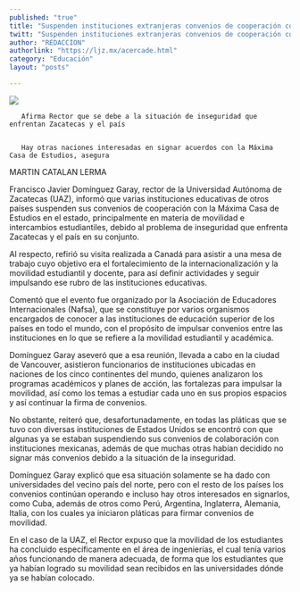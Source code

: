 ```yaml
---
published: "true"
title: "Suspenden instituciones extranjeras convenios de cooperación con UAZ "
twitt: "Suspenden instituciones extranjeras convenios de cooperación con UAZ "
author: "REDACCION"
authorlink: "https://ljz.mx/acercade.html"
category: "Educación"
layout: "posts"

---
```

![](http://i.imgur.com/IqkySVrm.jpg
)


  
    
  
  
  
    
       Afirma Rector que se debe a la situación de inseguridad que enfrentan Zacatecas y el país
    
    
       Hay otras naciones interesadas en signar acuerdos con la Máxima Casa de Estudios, asegura
    
  



  MARTIN CATALAN LERMA



Francisco Javier Domínguez Garay, rector de la Universidad Autónoma de Zacatecas (UAZ), informó que varias instituciones educativas de otros países suspenden sus convenios de cooperación con la Máxima Casa de Estudios en el estado, principalmente en materia de movilidad e intercambios estudiantiles, debido al problema de inseguridad que enfrenta Zacatecas y el país en su conjunto.  

  Al respecto, refirió su visita realizada a Canadá para asistir a una mesa de trabajo cuyo objetivo era el fortalecimiento de la internacionalización y la movilidad estudiantil y docente, para así definir actividades y seguir impulsando ese rubro de las instituciones educativas.



  Comentó que el evento fue organizado por la Asociación de Educadores Internacionales (Nafsa), que se constituye por varios organismos encargados de conocer a las instituciones de educación superior de los países en todo el mundo, con el propósito de impulsar convenios entre las instituciones en lo que se refiere a la movilidad estudiantil y académica.



  Domínguez Garay aseveró que a esa reunión, llevada a cabo en la ciudad de Vancouver, asistieron funcionarios de instituciones ubicadas en naciones de los cinco continentes del mundo, quienes analizaron los programas académicos y planes de acción, las fortalezas para impulsar la movilidad, así como los temas a estudiar cada uno en sus propios espacios y así continuar la firma de convenios.



  No obstante, reiteró que, desafortunadamente, en todas las pláticas que se tuvo con diversas instituciones de Estados Unidos se encontró con que algunas ya se estaban suspendiendo sus convenios de colaboración con instituciones mexicanas, además de que muchas otras habían decidido no signar más convenios debido a la situación de la inseguridad.



  Domínguez Garay explicó que esa situación solamente se ha dado con universidades del vecino país del norte, pero con el resto de los países los convenios continúan operando e incluso hay otros interesados en signarlos, como Cuba, además de otros como Perú, Argentina, Inglaterra, Alemania, Italia, con los cuales ya iniciaron pláticas para firmar convenios de movilidad.



  En el caso de la UAZ, el Rector expuso que la movilidad de los estudiantes ha concluido específicamente en el área de ingenierías, el cual tenía varios años funcionando de manera adecuada, de forma que los estudiantes que ya habían logrado su movilidad sean recibidos en las universidades dónde ya se habían colocado.

